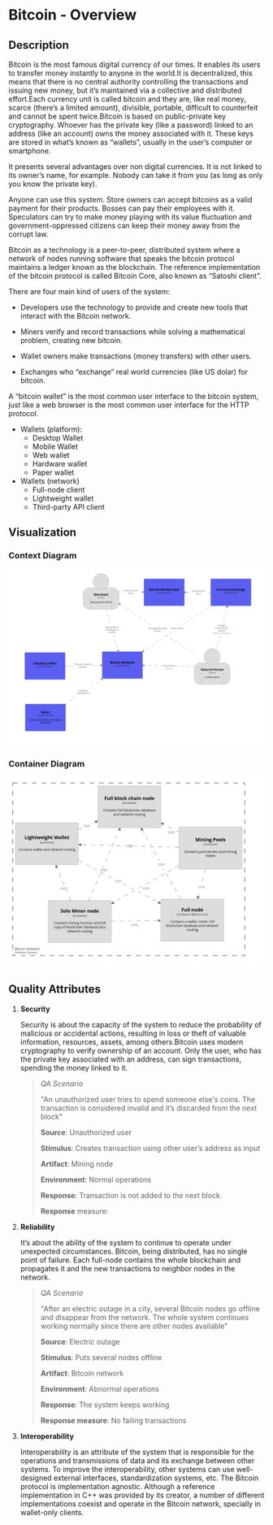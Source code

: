 # Bitcoin - Overview

## Description

Bitcoin is the most famous digital currency of our times. It enables its users to transfer money instantly to anyone in the world.It is decentralized, this means that there is no central authority controlling the transactions and issuing new money, but it’s maintained via a collective and distributed effort.Each currency unit is called bitcoin and they are, like real money, scarce (there’s a limited amount), divisible, portable, difficult to counterfeit and cannot be spent twice.Bitcoin is based on public-private key cryptography. Whoever has the private key (like a password) linked to an address (like an account) owns the money associated with it. These keys are stored in what’s known as “wallets”, usually in the user’s computer or smartphone.

It presents several advantages over non digital currencies. It is not linked to its owner’s name, for example. Nobody can take it from you (as long as only you know the private key). 

Anyone can use this system. Store owners can accept bitcoins as a valid payment for their products. Bosses can pay their employees with it. Speculators can try to make money playing with its value fluctuation and government-oppressed citizens can keep their money away from the corrupt law.

Bitcoin as a technology is a peer-to-peer, distributed system where a network of nodes running software that speaks the bitcoin protocol maintains a ledger known as the blockchain. The reference implementation of the bitcoin protocol is called Bitcoin Core, also known as “Satoshi client”.

There are four main kind of users of the system:

- Developers use the technology to provide and create new tools that interact with the Bitcoin network.

- Miners verify and record transactions while solving a mathematical problem, creating new bitcoin.

- Wallet owners make transactions (money transfers) with other users.

- Exchanges who “exchange” real world currencies (like US dolar) for bitcoin.

  

A “bitcoin wallet” is the most common user interface to the bitcoin system, just like a web browser is the most common user interface for the HTTP protocol.

- Wallets (platform):
  - Desktop Wallet
  - Mobile Wallet
  - Web wallet
  - Hardware wallet
  - Paper wallet
- Wallets (network)
  - Full-node client
  - Lightweight wallet
  - Third-party API client

## Visualization

### Context Diagram

![image-20201028003354700](assets/image-20201028003354700.png)

### Container Diagram

![image-20201028003842079](assets/image-20201028003842079.png)

## Quality Attributes

1. **Security**

   Security is about the capacity of the system to reduce the probability of malicious or accidental actions, resulting in loss or theft of valuable information, resources, assets, among others.Bitcoin uses modern cryptography to verify ownership of an account. Only the user, who has the private key associated with an address, can sign transactions, spending the money linked to it.

   >*QA Scenario*
   >
   >"An unauthorized user tries to spend someone else's coins. The transaction is considered invalid and it’s discarded from the next block"
   >
   >**Source**: Unauthorized user
   >
   >**Stimulus**: Creates transaction using other user’s address as input
   >
   >**Artifact**: Mining node
   >
   >**Environment**: Normal operations
   >
   >**Response**: Transaction is not added to the next block. 
   >
   >**Response** measure: 

2. **Reliability**

   It’s about the ability of the system to continue to operate under unexpected circumstances. 
   Bitcoin, being distributed, has no single point of failure. Each full-node contains the whole blockchain and propagates it and the new transactions to neighbor nodes in the network. 

   >*QA Scenario*
   >
   >"After an electric outage in a city, several Bitcoin nodes go offline and disappear from the network. The whole system continues working normally since there are other nodes available"
   >
   >**Source**: Electric outage
   >
   >**Stimulus**: Puts several nodes offline
   >
   >**Artifact**: Bitcoin network
   >
   >**Environment**: Abnormal operations
   >
   >**Response**: The system keeps working
   >
   >**Response measure**: No failing transactions


3. **Interoperability**

   Interoperability is an attribute of the system that is responsible for the operations and transmissions of data and its exchange between other systems. To improve the interoperability, other systems can use well-designed external interfaces, standardization systems, etc. The Bitcoin protocol is implementation agnostic. Although a reference implementation in C++ was provided by its creator, a number of different implementations coexist and operate in the Bitcoin network, specially in wallet-only clients. 